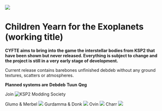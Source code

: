![](https://i.imgur.com/g6VeEDD.png)
# Children Yearn for the Exoplanets (working title)
**CYFTE aims to bring into the game the interstellar bodies from KSP2 that have been shown but never released. Everything is subject to change and the project is still in a very early stage of development.**

Current release contains barebones unfinished debdeb without any ground textures, scatters or atmospheres.

**Planned systems are**
**Debdeb**
**Tuun**
**Qeg**

Join ![KSP2 Modding Society](https://discord.gg/KnThewAw)

Glumo & Merbel
![](https://i.imgur.com/jQ5JPJ8.png)
Gurdamma & Donk
![](https://i.imgur.com/iRcm1Pz.png)
Ovin
![](https://i.imgur.com/dsosv2Q.png)
Charr
![](https://i.imgur.com/iJtlW6V.png)


